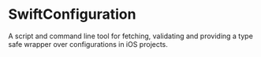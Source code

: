 # SwiftConfiguration

A script and command line tool for fetching, validating and providing a type safe wrapper over configurations in iOS projects.
